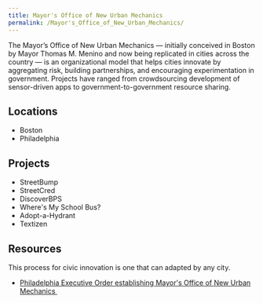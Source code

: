 ```yaml
---
title: Mayor's Office of New Urban Mechanics
permalink: /Mayor's_Office_of_New_Urban_Mechanics/
---
```


The Mayor’s Office of New Urban Mechanics — initially conceived in Boston by Mayor Thomas M. Menino and now being replicated in cities across the country — is an organizational model that helps cities innovate by aggregating risk, building partnerships, and encouraging experimentation in government. Projects have ranged from crowdsourcing development of sensor-driven apps to government-to-government resource sharing.

Locations
---------

-   Boston
-   Philadelphia

Projects
--------

-   StreetBump
-   StreetCred
-   DiscoverBPS
-   Where's My School Bus?
-   Adopt-a-Hydrant
-   Textizen

Resources
---------

This process for civic innovation is one that can adapted by any city.

-   [Philadelphia Executive Order establishing Mayor's Office of New Urban Mechanics ](http://www.phila.gov/executive_orders/pdfs/executive%20orders/10.%20Mayor%20Nutter/2012/EO512.pdf)
